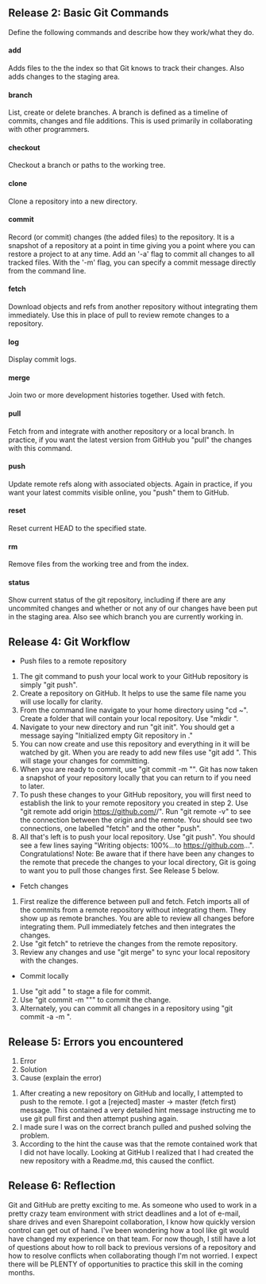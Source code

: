 ## Release 2: Basic Git Commands
Define the following commands and describe how they work/what they do.  


#### add
Adds files to the the index so that Git knows to track their changes.  Also adds changes to the staging area.

#### branch
List, create or delete branches.  A branch is defined as a timeline of commits, changes and file additions.  This is used primarily in collaborating with other programmers.

#### checkout
Checkout a branch or paths to the working tree.

#### clone
Clone a repository into a new directory.

#### commit
Record (or commit) changes (the added files) to the repository.  It is a snapshot of a repository at a point in time giving you a point where you can restore a project to at any time.  Add an '-a' flag to commit all changes to all tracked files.  With the '-m' flag, you can specify a commit message directly from the command line.

#### fetch
Download objects and refs from another repository without integrating them immediately.  Use this in place of pull to review remote changes to a repository.

#### log
Display commit logs.

#### merge
Join two or more development histories together.  Used with fetch.

#### pull
Fetch from and integrate with another repository or a local branch.  In practice, if you want the latest version from GitHub you "pull" the changes with this command.

#### push
Update remote refs along with associated objects.  Again in practice, if you want your latest commits visible online, you "push" them to GitHub.

#### reset
Reset current HEAD to the specified state.

#### rm
Remove files from the working tree and from the index.

#### status
Show current status of the git repository, including if there are any uncommited changes and whether or not any of our changes have been put in the staging area.  Also see which branch you are currently working in.

## Release 4: Git Workflow

- Push files to a remote repository
1) The git command to push your local work to your GitHub repository is simply "git push".
2) Create a repository on GitHub.  It helps to use the same file name you will use locally for clarity.
3) From the command line navigate to your home directory using "cd ~".  Create a folder that will contain your local repository.  Use "mkdir <folder name>".
4) Navigate to your new directory and run "git init".  You should get a message saying "Initialized empty Git repository in <Directory path>."
4) You can now create and use this repository and everything in it will be watched by git.  When you are ready to add new files use "git add <filename>".  This will stage your changes for committing.
5) When you are ready to commit, use "git commit -m "<Add your commit message here>".  Git has now taken a snapshot of your repository locally that you can return to if you need to later.
6) To push these changes to your GitHub repository, you will first need to establish the link to your remote repository you created in step 2.  Use "git remote add origin https://github.com/<username>/<repository name>".  Run "git remote -v" to see the connection between the origin and the remote.  You should see two connections, one labelled "fetch" and the other "push".
7) All that's left is to push your local repository.  Use "git push".  You should see a few lines saying "Writing objects: 100%...to https://github.com...".  Congratulations!  Note:  Be aware that if there have been any changes to the remote that precede the changes to your local directory, Git is going to want you to pull those changes first.  See Release 5 below.

- Fetch changes
1) First realize the difference between pull and fetch.  Fetch imports all of the commits from a remote repository without integrating them.  They show up as remote branches.  You are able to review all changes before integrating them.  Pull immediately fetches and then integrates the changes.
2) Use "git fetch" to retrieve the changes from the remote repository.
3) Review any changes and use "git merge" to sync your local repository with the changes.

- Commit locally
1) Use "git add <filename>" to stage a file for commit.
2) Use "git commit -m "<Add your commit message here>"" to commit the change.
3) Alternately, you can commit all changes in a repository using "git commit -a -m <message>".

## Release 5: Errors you encountered
1. Error
2. Solution
3. Cause (explain the error)

1) After creating a new repository on GitHub and locally, I attempted to push to the remote.  I got a [rejected] master -> master (fetch first) message.  This contained a very detailed hint message instructing me to use git pull first and then attempt pushing again.  
2) I made sure I was on the correct branch pulled and pushed solving the problem.  
3) According to the hint the cause was that the remote contained work that I did not have locally.  Looking at GitHub I realized that I had created the new repository with a Readme.md, this caused the conflict.

## Release 6: Reflection
Git and GitHub are pretty exciting to me.  As someone who used to work in a pretty crazy team environment with strict deadlines and a lot of e-mail, share drives and even Sharepoint collaboration, I know how quickly version control can get out of hand.  I've been wondering how a tool like git would have changed my experience on that team.  For now though, I still have a lot of questions about how to roll back to previous versions of a repository and how to resolve conflicts when collaborating though I'm not worried.  I expect there will be PLENTY of opportunities to practice this skill in the coming months.